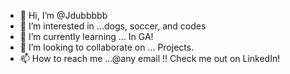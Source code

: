 - 👋 Hi, I’m @Jdubbbbb
- 👀 I’m interested in ...dogs, soccer, and codes 
- 🌱 I’m currently learning ... In GA!
- 💞️ I’m looking to collaborate on ... Projects.
- 📫 How to reach me ...@any email !! Check me out on LinkedIn!

<!---
Jdubbbbb/Jdubbbbb is a ✨ special ✨ repository because its `README.md` (this file) appears on your GitHub profile.
You can click the Preview link to take a look at your changes.
--->
